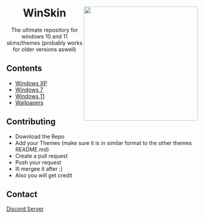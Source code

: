 <h1 align="center">WinSkin <img src="https://preview.redd.it/qnd0yxjw71k71.png?auto=webp&s=9ee83877074e99371c3f1680de3a1ffbd72454c4" align="right" width="300" height="300"></h1>
  
 <p align="center">The ultimate repository for windows 10 and 11 skins/themes (probably works for older versions aswell)</p>


## Contents

- <a href="https://github.com/unofficialdxnny/winskin/tree/main/Windows%20XP%20Theme">Windows XP</a>
- <a href="https://github.com/unofficialdxnny/winskin/tree/main/Windows%207%20Theme">Windows 7</a>
- <a href="https://github.com/unofficialdxnny/winskin/tree/main/Windows%2011%20Theme">Windows 11</a>
- <a href="https://github.com/unofficialdxnny/winskin/tree/main/Wallpapers">Wallpapers</a>


## Contributing

- Download the Repo
- Add your Themes (make sure it is in similar format to the other themes README.md)
- Create a pull request
- Push your request
- Ill mergee it after :) 
- Also you will get credit


## Contact

<a href="https://discord.gg/E37mmPs49A">Discord Server</a>
